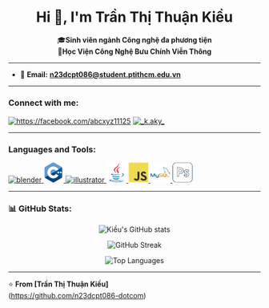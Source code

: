 <h1 align="center">Hi 👋, I'm Trần Thị Thuận Kiều</h1>
<p align="center">
  🎓<b>Sinh viên ngành Công nghệ đa phương tiện</b> <br>
  🏫<b>Học Viện Công Nghệ Bưu Chính Viễn Thông</b> <br>

---

- 📧 **Email:** **n23dcpt086@student.ptithcm.edu.vn**

---

<h3 align="left">Connect with me:</h3>
<p align="left">
<a href="https://fb.com/https://facebook.com/abcxyz11125" target="blank"><img align="center" src="https://raw.githubusercontent.com/rahuldkjain/github-profile-readme-generator/master/src/images/icons/Social/facebook.svg" alt="https://facebook.com/abcxyz11125" height="30" width="40" /></a>
<a href="https://instagram.com/_k.aky_" target="blank"><img align="center" src="https://raw.githubusercontent.com/rahuldkjain/github-profile-readme-generator/master/src/images/icons/Social/instagram.svg" alt="_k.aky_" height="30" width="40" /></a>
</p>

---

<h3 align="left">Languages and Tools:</h3>
<p align="left"> <a href="https://www.blender.org/" target="_blank" rel="noreferrer"> <img src="https://download.blender.org/branding/community/blender_community_badge_white.svg" alt="blender" width="40" height="40"/> </a> <a href="https://www.w3schools.com/cpp/" target="_blank" rel="noreferrer"> <img src="https://raw.githubusercontent.com/devicons/devicon/master/icons/cplusplus/cplusplus-original.svg" alt="cplusplus" width="40" height="40"/> </a> <a href="https://www.adobe.com/in/products/illustrator.html" target="_blank" rel="noreferrer"> <img src="https://www.vectorlogo.zone/logos/adobe_illustrator/adobe_illustrator-icon.svg" alt="illustrator" width="40" height="40"/> </a> <a href="https://www.java.com" target="_blank" rel="noreferrer"> <img src="https://raw.githubusercontent.com/devicons/devicon/master/icons/java/java-original.svg" alt="java" width="40" height="40"/> </a> <a href="https://developer.mozilla.org/en-US/docs/Web/JavaScript" target="_blank" rel="noreferrer"> <img src="https://raw.githubusercontent.com/devicons/devicon/master/icons/javascript/javascript-original.svg" alt="javascript" width="40" height="40"/> </a> <a href="https://www.mysql.com/" target="_blank" rel="noreferrer"> <img src="https://raw.githubusercontent.com/devicons/devicon/master/icons/mysql/mysql-original-wordmark.svg" alt="mysql" width="40" height="40"/> </a> <a href="https://www.photoshop.com/en" target="_blank" rel="noreferrer"> <img src="https://raw.githubusercontent.com/devicons/devicon/master/icons/photoshop/photoshop-line.svg" alt="photoshop" width="40" height="40"/> </a> </p>

---

### 📊 GitHub Stats:
<p align="center">
  <img src="https://github-readme-stats.vercel.app/api?username=n23dcpt086-dotcom&show_icons=true&theme=tokyonight" alt="Kiều's GitHub stats" />
</p>

<p align="center">
  <img src="https://github-readme-streak-stats.herokuapp.com/?user=n23dcpt086-dotcom&theme=tokyonight" alt="GitHub Streak" />
</p>

<p align="center">
  <img src="https://github-readme-stats.vercel.app/api/top-langs/?username=n23dcpt086-dotcom&layout=compact&theme=tokyonight" alt="Top Languages" />
</p>

---

⭐️ <b>From [Trần Thị Thuận Kiều]</b> <br>(https://github.com/n23dcpt086-dotcom)
